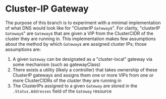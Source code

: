 # Cluster-IP Gateway

The purpose of this branch is to experiment with a minimal implementation of what DNS would look like for "ClusterIP `Gateway`s". For clarity, "clusterIP `Gateway`s" are `Gateway`s that are given a VIP from the ClusterCIDR of the cluster they are running in. This implementation makes few assumptions about the method by which `Gateway`s are assigned cluster IPs; those assumptions are:

1. A given `Gateway` can be designated as a "cluster-local" gateway via some mechanism (such as gatewayClass)
2. There exists a utility (likely a controller) that takes ownership of these ClusterIP gateways and assigns them one or more VIPs from one or more ClusterCIDRs of the cluster they are running in
3. The ClusterIPs assigned to a given `Gateway` are stored in the `.Status.Addresses` field of the `Gateway` resource
